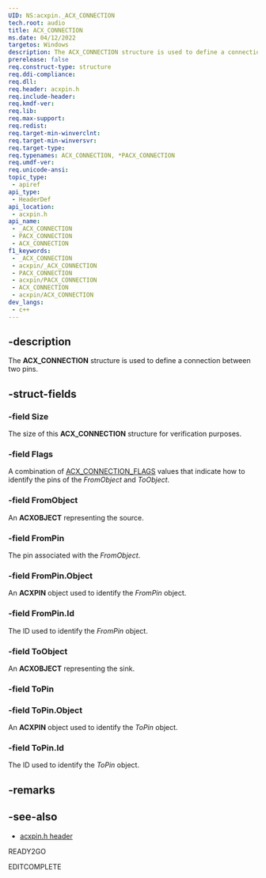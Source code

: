 ```yaml
---
UID: NS:acxpin._ACX_CONNECTION
tech.root: audio
title: ACX_CONNECTION
ms.date: 04/12/2022
targetos: Windows
description: The ACX_CONNECTION structure is used to define a connection between two pins.
prerelease: false
req.construct-type: structure
req.ddi-compliance: 
req.dll: 
req.header: acxpin.h
req.include-header: 
req.kmdf-ver: 
req.lib: 
req.max-support: 
req.redist: 
req.target-min-winverclnt: 
req.target-min-winversvr: 
req.target-type: 
req.typenames: ACX_CONNECTION, *PACX_CONNECTION
req.umdf-ver: 
req.unicode-ansi: 
topic_type:
 - apiref
api_type:
 - HeaderDef
api_location:
 - acxpin.h
api_name:
 - _ACX_CONNECTION
 - PACX_CONNECTION
 - ACX_CONNECTION
f1_keywords:
 - _ACX_CONNECTION
 - acxpin/_ACX_CONNECTION
 - PACX_CONNECTION
 - acxpin/PACX_CONNECTION
 - ACX_CONNECTION
 - acxpin/ACX_CONNECTION
dev_langs:
 - c++
---
```


## -description

The **ACX_CONNECTION** structure is used to define a connection between two pins.

## -struct-fields

### -field Size

The size of this **ACX_CONNECTION** structure for verification purposes.

### -field Flags

A combination of [ACX_CONNECTION_FLAGS](ne-acxpin-acx_connection_flags.md) values that indicate how to identify the pins of the *FromObject* and *ToObject*.

### -field FromObject

An **ACXOBJECT** representing the source.

### -field FromPin

The pin associated with the *FromObject*.

### -field FromPin.Object

An **ACXPIN** object used to identify the *FromPin* object.

### -field FromPin.Id

The ID used to identify the *FromPin* object.

### -field ToObject

An **ACXOBJECT** representing the sink.

### -field ToPin

### -field ToPin.Object

An **ACXPIN** object used to identify the *ToPin* object.

### -field ToPin.Id

The ID used to identify the *ToPin* object.

## -remarks

## -see-also

- [acxpin.h header](index.md)

READY2GO

EDITCOMPLETE
